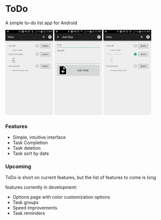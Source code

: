 # ToDo

A simple to-do list app for Android

<img src="/screenshots/sample1.png" alt="screenshot1" width="30%">
<img src="/screenshots/sample2.png" alt="screenshot2" width="30%">
<img src="/screenshots/sample3.png" alt="screenshot3" width="30%">
<h3>Features</h3>
<ul>
  <li>Simple, intuitive interface</li>
  <li>Task Completion</li>
  <li>Task deletion</li>
  <li>Task sort by date</li>
</ul>

<h3>Upcoming</h3>
<p>ToDo is short on current features, but the list of features to come is long</p>
<p>features currently in development:</p>
<ul>
  <li>Options page with color customization options </li>
  <li>Task groups</li>
  <li>Speed improvements</li>
  <li>Task reminders</li>
</ul>
